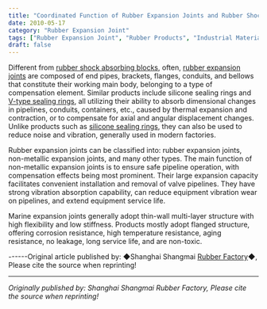 ```yaml
---
title: "Coordinated Function of Rubber Expansion Joints and Rubber Shock Absorbing Blocks"
date: 2010-05-17
category: "Rubber Expansion Joint"
tags: ["Rubber Expansion Joint", "Rubber Products", "Industrial Materials"]
draft: false
---
```


Different from [rubber shock absorbing blocks](http://www.smpolymer.com/), often, [rubber expansion joints](http://www.smpolymer.com/xiangjiaopengzhangjie/) are composed of end pipes, brackets, flanges, conduits, and bellows that constitute their working main body, belonging to a type of compensation element. Similar products include silicone sealing rings and [V-type sealing rings](http://www.smpolymer.com/), all utilizing their ability to absorb dimensional changes in pipelines, conduits, containers, etc., caused by thermal expansion and contraction, or to compensate for axial and angular displacement changes. Unlike products such as [silicone sealing rings](http://www.smpolymer.com/), they can also be used to reduce noise and vibration, generally used in modern factories.

Rubber expansion joints can be classified into: rubber expansion joints, non-metallic expansion joints, and many other types. The main function of non-metallic expansion joints is to ensure safe pipeline operation, with compensation effects being most prominent. Their large expansion capacity facilitates convenient installation and removal of valve pipelines. They have strong vibration absorption capability, can reduce equipment vibration wear on pipelines, and extend equipment service life.

Marine expansion joints generally adopt thin-wall multi-layer structure with high flexibility and low stiffness. Products mostly adopt flanged structure, offering corrosion resistance, high temperature resistance, aging resistance, no leakage, long service life, and are non-toxic.

------Original article published by: ◆Shanghai Shangmai [Rubber Factory](http://www.smpolymer.com/)◆, Please cite the source when reprinting!

---

*Originally published by: Shanghai Shangmai Rubber Factory, Please cite the source when reprinting!*